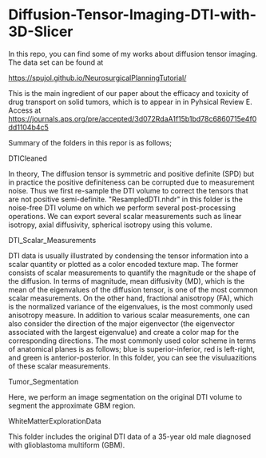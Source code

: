 # Diffusion-Tensor-Imaging-DTI-with-3D-Slicer
In this repo, you can find some of my works about diffusion tensor imaging. The data set can be found at

https://spujol.github.io/NeurosurgicalPlanningTutorial/

This is the main ingredient of our paper about the efficacy and toxicity of drug transport on solid
tumors, which is to appear in in Pyhsical Review E. Access at 
https://journals.aps.org/pre/accepted/3d072RdaA1f15b1bd78c6860715e4f0dd1104b4c5

Summary of the folders in this repor is as follows;

DTICleaned

In theory, The diffusion tensor is symmetric and positive definite (SPD) but in practice the positive definiteness can be corrupted due to measurement noise. 
Thus we first re-sample the DTI volume to correct the tensors that are not positive semi-definite. "ResampledDTI.nhdr" in this folder is the noise-free
DTI volume on which we perform several post-processing operations. We can export several scalar measurements such as linear 
isotropy, axial diffusivity, spherical isotropy using this volume. 

DTI_Scalar_Measurements

DTI data is usually illustrated by condensing the tensor information into a scalar quantity or plotted as a color encoded texture map. 
The former consists of scalar measurements to quantify the magnitude or the shape of the diffusion. In terms of magnitude, mean diffusivity (MD), which is the mean of the eigenvalues of
the diffusion tensor, is one of the most common scalar measurements. On the other hand, fractional anisotropy (FA), which is the normalized variance of the eigenvalues, is the most
commonly used anisotropy measure. In addition to various scalar measurements, one can also consider the direction of the major eigenvector (the eigenvector associated with the largest
eigenvalue) and create a color map for the corresponding directions. The most commonly used color scheme in terms of anatomical planes is as follows; blue is superior-inferior, red
is left-right, and green is anterior-posterior. In this folder, you can see the visuluazitions of these scalar measurements.

Tumor_Segmentation

Here, we perform an image segmentation on the original DTI volume to segment the approximate GBM region. 

WhiteMatterExplorationData

This folder includes the original DTI data of a 35-year old male diagnosed with glioblastoma multiform (GBM). 
